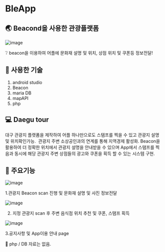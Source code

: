# BleApp

## :earth_asia: Beacond을 사용한 관광플랫폼 
![image](https://user-images.githubusercontent.com/112450618/223955365-4e75e064-d751-4e78-9646-57258adb2aeb.png)

:grey_question: beacon을 이용하여 어플에 문화재 설명 및 위치, 상점 위치 및 쿠폰등 정보전달! 


## :wrench: 사용한 기술
1. android studio
2. Beacon
3. maria DB
4. mapAPI
5. php


##  :computer: Daegu tour
대구 관광지 플랫폼을 제작하여 어플 하나만으로도 스탬프를 찍을 수 있고 관광지 설명 및 위치확인가능. 
관광지 주변 소상공인과의 연계를 통해 지역경제 활성화.
Beacon을 활용하여 더 정확한 위치에서 관광지 설명을 안내받을 수 있으며 App에서 스탬프를 찍음과 동시에 해당 관광지 주변 상점들의 광고와 쿠폰을 획득 할 수 있는 시스템 구현.


## :eyes: 주요기능
![image](https://user-images.githubusercontent.com/112450618/223958922-93a05a4b-4a7f-4324-a4a5-c1480b35e45b.png)
 
1.관광지 Beacon scan 진행 및 문화재 설명 및 사진 정보전달
 
![image](https://user-images.githubusercontent.com/112450618/223959177-2709325e-92b4-48f2-9547-18895652ce71.png)

2. 지정 관광지 scan 후 주변 음식점 위치 추천 및 쿠폰, 스탬프 획득 

![image](https://user-images.githubusercontent.com/112450618/223959686-350c294b-17eb-425d-8f16-742c2768381e.png)

3.공지사항 및 App이용 안내 page



:no_entry_sign: php / DB 자료는 없음.












